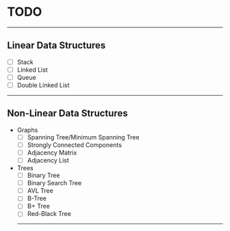 # TODO

---

## Linear Data Structures

- [ ] Stack
- [ ] Linked List
- [ ] Queue
- [ ] Double Linked List

---

## Non-Linear Data Structures

- Graphs
  - [ ] Spanning Tree/Minimum Spanning Tree
  - [ ] Strongly Connected Components
  - [ ] Adjacency Matrix
  - [ ] Adjacency List
- Trees
  - [ ] Binary Tree
  - [ ] Binary Search Tree
  - [ ] AVL Tree
  - [ ] B-Tree
  - [ ] B+ Tree
  - [ ] Red-Black Tree
  
  ---
